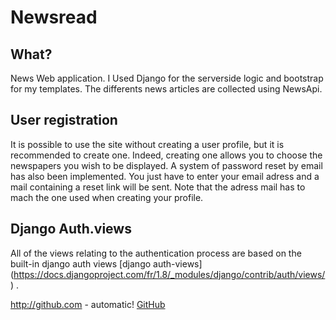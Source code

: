 # Newsread 

## What? 
News Web application. I Used Django for the serverside logic and bootstrap for my templates. 
The differents news articles are collected using NewsApi.

## User registration
It is possible to use the site without creating a user profile, but it is recommended to create one. Indeed, creating one allows you to choose the newspapers you wish to be displayed.
A system of password reset by email has also been implemented. You just have to enter your email adress and a mail containing a reset link will be sent. Note that the adress mail has to mach the one used when creating your profile. 

## Django Auth.views
All of the views relating to the authentication process are based on the built-in django auth views [django auth-views] (https://docs.djangoproject.com/fr/1.8/_modules/django/contrib/auth/views/) .

http://github.com - automatic!
[GitHub](http://github.com)

